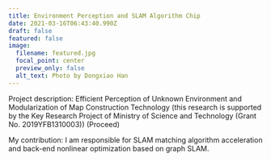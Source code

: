 ```yaml
---
title: Environment Perception and SLAM Algorithm Chip
date: 2021-03-16T06:43:40.990Z
draft: false
featured: false
image:
  filename: featured.jpg
  focal_point: center
  preview_only: false
  alt_text: Photo by Dongxiao Han
---
```

Project description: Efficient Perception of Unknown Environment and Modularization of Map Construction Technology (this research is supported by the Key Research Project of Ministry of Science and Technology (Grant No. 2019YFB1310003)) (Proceed)

My contribution: I am responsible for SLAM matching algorithm acceleration and back-end nonlinear optimization based on graph SLAM.